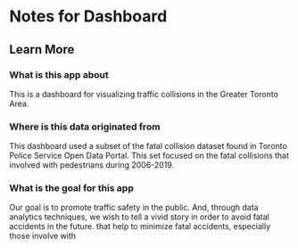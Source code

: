 # Notes for Dashboard

## Learn More

### What is this app about  

This is a dashboard for visualizing traffic collisions in the Greater Toronto Area.

### Where is this data originated from

This dashboard used a subset of the fatal collision dataset found in Toronto Police Service Open Data Portal. This set focused on the fatal collisions that involved with pedestrians during 2006-2019.

### What is the goal for this app

Our goal is to promote traffic safety in the public. And, through data analytics techniques, we wish to tell a vivid story in order to avoid fatal accidents in the future. that help to minimize fatal accidents, especially those involve with

